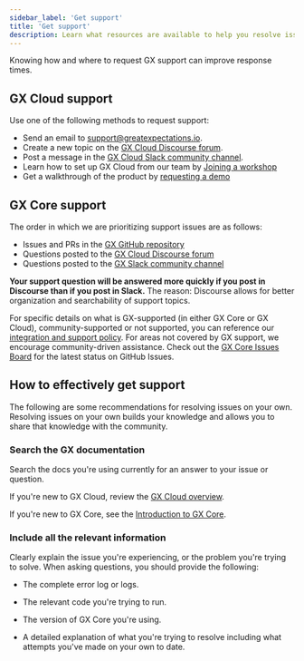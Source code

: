 ```yaml
---
sidebar_label: 'Get support'
title: 'Get support'
description: Learn what resources are available to help you resolve issues with GX Cloud and GX Core.
---
```


Knowing how and where to request GX support can improve response times.

## GX Cloud support

Use one of the following methods to request support:

- Send an email to support@greatexpectations.io.
- Create a new topic on the [GX Cloud Discourse forum](https://discourse.greatexpectations.io/c/cloud-support/17).
- Post a message in the [GX Cloud Slack community channel](https://greatexpectationstalk.slack.com/archives/C051D941XAL).
- Learn how to set up GX Cloud from our team by [Joining a workshop](https://hubs.li/Q02nK_ZH0)
- Get a walkthrough of the product by [requesting a demo](https://greatexpectations.io/demo)

## GX Core support

The order in which we are prioritizing support issues are as follows: 

- Issues and PRs in the [GX GitHub repository](https://github.com/great-expectations/great_expectations)
- Questions posted to the [GX Cloud Discourse forum](https://discourse.greatexpectations.io/c/oss-support/11)
- Questions posted to the [GX Slack community channel](https://greatexpectationstalk.slack.com/archives/CUTCNHN82)

**Your support question will be answered more quickly if you post in Discourse than if you post in Slack.** The reason: Discourse allows for better organization and searchability of support topics.

For specific details on what is GX-supported (in either GX Core or GX Cloud), community-supported or not supported, you can reference our [integration and support policy](https://docs.greatexpectations.io/docs/application_integration_support/). For areas not covered by GX support, we encourage community-driven assistance. Check out the [GX Core Issues Board](https://github.com/orgs/great-expectations/projects/2?pane=info) for the latest status on GitHub Issues. 

## How to effectively get support

The following are some recommendations for resolving issues on your own. Resolving issues on your own builds your knowledge and allows you to share that knowledge with the community.

### Search the GX documentation

Search the docs you're using currently for an answer to your issue or question.

If you're new to GX Cloud, review the [GX Cloud overview](/cloud/overview/gx_cloud_overview.md).

If you're new to GX Core, see the [Introduction to GX Core](/core/introduction/introduction.mdx).

### Include all the relevant information

Clearly explain the issue you're experiencing, or the problem you're trying to solve. When asking questions, you should provide the following:

- The complete error log or logs.

- The relevant code you're trying to run.

- The version of GX Core you're using.

- A detailed explanation of what you're trying to resolve including what attempts you've made on your own to date.
